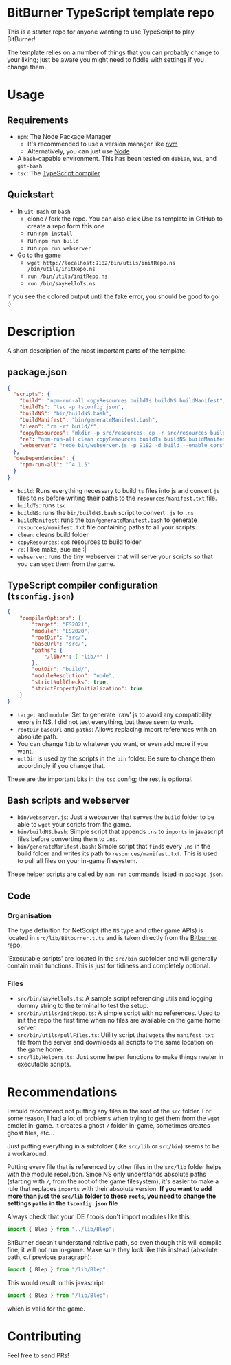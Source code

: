 # BitBurner TypeScript template repo

This is a starter repo for anyone wanting to use TypeScript to play
BitBurner!

The template relies on a number of things that you can probably change
to your liking; just be aware you might need to fiddle with settings if
you change them.

# Usage

## Requirements

- `npm`: The Node Package Manager
  - It's recommended to use a version manager like
    [nvm](https://github.com/nvm-sh/nvm#about)
  - Alternatively, you can just use
    [Node](https://nodejs.org/en/download/)
- A `bash`-capable environment. This has been tested on `debian`, `WSL`,
  and `git-bash`
- `tsc`: The
  [TypeScript compiler](https://www.typescriptlang.org/download)

## Quickstart

- In `Git Bash` or `bash`
  - clone / fork the repo. You can also click Use as template in
    GitHub to create a repo form this one
  - run `npm install`
  - run `npm run build`
  - run `npm run webserver`
- Go to the game
  - `wget http://localhost:9182/bin/utils/initRepo.ns
    /bin/utils/initRepo.ns`
  - `run /bin/utils/initRepo.ns`
  - `run /bin/sayHelloTs.ns`

If you see the colored output until the fake error, you should be good
to go :)

# Description

A short description of the most important parts of the template.

## package.json

```json
{
  "scripts": {
    "build": "npm-run-all copyResources buildTs buildNS buildManifest",
    "buildTs": "tsc -p tsconfig.json",
    "buildNS": "bin/buildNS.bash",
    "buildManifest": "bin/generateManifest.bash",
    "clean": "rm -rf build/*",
    "copyResources": "mkdir -p src/resources; cp -r src/resources build",
    "re": "npm-run-all clean copyResources buildTs buildNS buildManifest",
    "webserver": "node bin/webserver.js -p 9182 -d build --enable_cors"
  },
  "devDependencies": {
    "npm-run-all": "^4.1.5"
  }
}
```

- `build`: Runs everything necessary to build `ts` files into js and
  convert `js` files to `ns` before writing their paths to the
  `resources/manifest.txt` file.
- `buildTs`: runs `tsc`
- `buildNS`: runs the `bin/buildNS.bash` script to convert `.js` to
  `.ns`
- `buildManifest`: runs the `bin/generateManifest.bash` to generate
  `resources/manifest.txt` file containing paths to all your scripts.
- `clean`: cleans build folder
- `copyResources`: `cp`s resources to build folder
- `re`: I like make, sue me :|
- `webserver`: runs the tiny webserver that will serve your scripts so
  that you can `wget` them from the game.

## TypeScript compiler configuration (`tsconfig.json`)

```json
{
	"compilerOptions": {
		"target": "ES2021",
		"module": "ES2020",
		"rootDir": "src/",
		"baseUrl": "src/",
		"paths": {
			"/lib/*": [ "lib/*" ]
		},
		"outDir": "build/",
		"moduleResolution": "node",
		"strictNullChecks": true,
		"strictPropertyInitialization": true
	}
}
```

- `target` and `module`: Set to generate 'raw' js to avoid any
  compatibility errors in NS. I did not test everything, but these seem
  to work.
- `rootDir` `baseUrl` and `paths`: Allows replacing import references
  with an absolute path.
- You can change `lib` to whatever you want, or even add more if you
  want.
- `outDir` is used by the scripts in the `bin` folder. Be sure to change
  them accordingly if you change that.

These are the important bits in the `tsc` config; the rest is optional.

## Bash scripts and webserver

- `bin/webserver.js`: Just a webserver that serves the `build` folder to
  be able to `wget` your scripts from the game.
- `bin/buildNS.bash`: Simple script that appends `.ns` to `imports` in
  javascript files before converting them to `.ns`.
- `bin/generateManifest.bash`: Simple script that `find`s every `.ns` in
  the build folder and writes its path to `resources/manifest.txt`. This
  is used to pull all files on your in-game filesystem.

These helper scripts are called by `npm run` commands listed in
`package.json`.

## Code

### Organisation

The type definition for NetScript (the `NS` type and other game APIs) is
located in `src/lib/Bitburner.t.ts` and is taken directly from the
[Bitburner repo](https://github.com/danielyxie/bitburner/blob/dev/dist/bitburner.d.ts).

'Executable scripts' are located in the `src/bin` subfolder and will
generally contain main functions. This is just for tidiness and
completely optional.

### Files

- `src/bin/sayHelloTs.ts`: A sample script referencing utils and logging
  dummy string to the terminal to test the setup.
- `src/bin/utils/initRepo.ts`: A simple script with no references. Used
  to init the repo the first time when no files are available on the
  game home server.
- `src/bin/utils/pullFiles.ts`: Utility script that `wget`s the
  `manifest.txt` file from the server and downloads all scripts to the
  same location on the game home.
- `src/lib/Helpers.ts`: Just some helper functions to make things neater
  in executable scripts.

# Recommendations

I would recommend not putting any files in the root of the `src` folder.
For some reason, I had a lot of problems when trying to get them from
the `wget` cmdlet in-game. It creates a ghost `/` folder in-game,
sometimes creates ghost files, etc...

Just putting everything in a subfolder (like `src/lib` or `src/bin`)
seems to be a workaround.

Putting every file that is referenced by other files in the `src/lib`
folder helps with the module resolution. Since NS only understands
absolute paths (starting with `/`, from the root of the game
filesystem), it's easier to make a rule that replaces `imports` with
their absolute version. **If you want to add more than just the
`src/lib` folder to these `roots`, you need to change the settings
`paths` in the `tsconfig.json` file**

Always check that your IDE / tools don't import modules like this:

```typescript
import { Blep } from "../lib/Blep";
```

BitBurner doesn't understand relative path, so even though this will
compile fine, it will not run in-game. Make sure they look like this
instead (absolute path, c.f previous paragraph):

```typescript
import { Blep } from "/lib/Blep";
```

This would result in this javascript:

```js
import { Blep } from "/lib/Blep";
```

which is valid for the game.

# Contributing

Feel free to send PRs!
